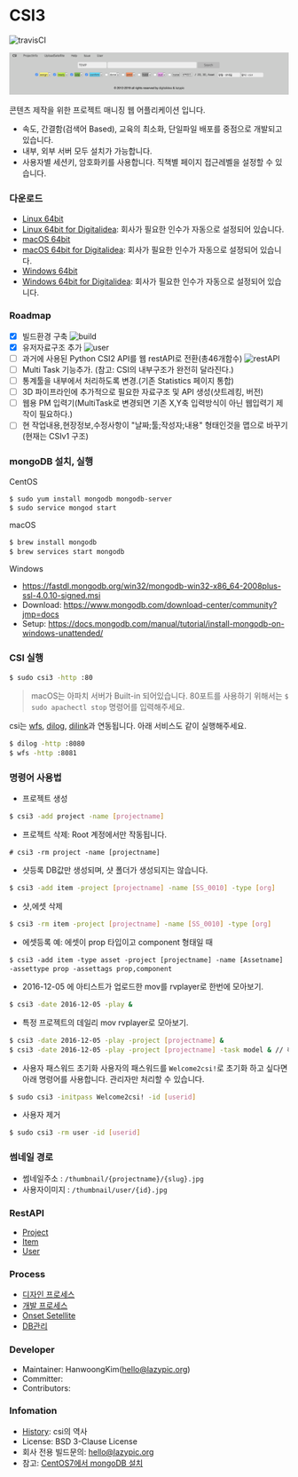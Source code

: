 # CSI3

![travisCI](https://secure.travis-ci.org/digital-idea/csi3.png)

![screenshot](figures/screenshot.png)

콘텐츠 제작을 위한 프로젝트 매니징 웹 어플리케이션 입니다.

- 속도, 간결함(검색어 Based), 교육의 최소화, 단일파일 배포를 중점으로 개발되고 있습니다.
- 내부, 외부 서버 모두 설치가 가능합니다.
- 사용자별 세션키, 암호화키를 사용합니다. 직책별 페이지 접근레벨을 설정할 수 있습니다.

### 다운로드

- [Linux 64bit](https://github.com/digital-idea/csi3/releases/download/v3.0.2/csi3_linux_x86-64.tgz)
- [Linux 64bit for Digitalidea](https://github.com/digital-idea/csi3/releases/download/v3.0.2/csi3_linux_di_x86-64.tgz): 회사가 필요한 인수가 자동으로 설정되어 있습니다.
- [macOS 64bit](https://github.com/digital-idea/csi3/releases/download/v3.0.2/csi3_darwin_x86-64.tgz)
- [macOS 64bit for Digitalidea](https://github.com/digital-idea/csi3/releases/download/v3.0.2/csi3_darwin_di_x86-64.tgz): 회사가 필요한 인수가 자동으로 설정되어 있습니다.
- [Windows 64bit](https://github.com/digital-idea/csi3/releases/download/v3.0.2/csi3_windows_x86-64.tgz)
- [Windows 64bit for Digitalidea](https://github.com/digital-idea/csi3/releases/download/v3.0.2/csi3_windows_di_x86-64.tgz): 회사가 필요한 인수가 자동으로 설정되어 있습니다.


### Roadmap
- [x] 빌드환경 구축 ![build](http://progressed.io/bar/100)
- [x] 유저자료구조 추가 ![user](http://progressed.io/bar/100)
- [ ] 과거에 사용된 Python CSI2 API를 웹 restAPI로 전환(총46개함수) ![restAPI](http://progressed.io/bar/70)
- [ ] Multi Task 기능추가. (참고: CSI의 내부구조가 완전히 달라진다.)
- [ ] 통계툴을 내부에서 처리하도록 변경.(기존 Statistics 페이지 통합)
- [ ] 3D 파이프라인에 추가적으로 필요한 자료구조 및 API 생성(샷트레킹, 버전)
- [ ] 웹용 PM 입력기(MultiTask로 변경되면 기존 X,Y축 입력방식이 아닌 웹입력기 제작이 
필요하다.)
- [ ] 현 작업내용,현장정보,수정사항이 "날짜;툴;작성자;내용" 형태인것을 맵으로 바꾸기(현재는 CSIv1 구조)

### mongoDB 설치, 실행

CentOS
```bash
$ sudo yum install mongodb mongodb-server
$ sudo service mongod start
```

macOS
```bash
$ brew install mongodb
$ brew services start mongodb
```

Windows
- https://fastdl.mongodb.org/win32/mongodb-win32-x86_64-2008plus-ssl-4.0.10-signed.msi
- Download: https://www.mongodb.com/download-center/community?jmp=docs
- Setup: https://docs.mongodb.com/manual/tutorial/install-mongodb-on-windows-unattended/

### CSI 실행

```bash
$ sudo csi3 -http :80
```

> macOS는 아파치 서버가 Built-in 되어있습니다. 80포트를 사용하기 위해서는 `$ sudo apachectl stop` 명령어를 입력해주세요.

csi는 [wfs](https://github.com/digital-idea/wfs), [dilog](https://github.com/digital-idea/dilog), [dilink](https://github.com/digital-idea/dilink)과 연동됩니다. 아래 서비스도 같이 실행해주세요.

```bash
$ dilog -http :8080
$ wfs -http :8081
```

### 명령어 사용법
- 프로젝트 생성
```bash
$ csi3 -add project -name [projectname]
```

- 프로젝트 삭제: Root 계정에서만 작동됩니다.
```
# csi3 -rm project -name [projectname]
```

- 샷등록
DB값만 생성되며, 샷 폴더가 생성되지는 않습니다.

```bash
$ csi3 -add item -project [projectname] -name [SS_0010] -type [org]
```

- 샷,에셋 삭제
```bash
$ csi3 -rm item -project [projectname] -name [SS_0010] -type [org]
```

- 에셋등록 예: 에셋이 prop 타입이고 component 형태일 때
```
$ csi3 -add item -type asset -project [projectname] -name [Assetname] -assettype prop -assettags prop,component
```

- 2016-12-05 에 아티스트가 업로드한 mov를 rvplayer로 한번에 모아보기.
```bash
$ csi3 -date 2016-12-05 -play &
```

- 특정 프로젝트의 데일리 mov rvplayer로 모아보기.
```bash
$ csi3 -date 2016-12-05 -play -project [projectname] &
$ csi3 -date 2016-12-05 -play -project [projectname] -task model & // 해당 프로젝트의 model 테스크만 보기
```

- 사용자 패스워드 초기화
사용자의 패스워드를 `Welcome2csi!`로 초기화 하고 싶다면 아래 명령어를 사용합니다.
관리자만 처리할 수 있습니다.

```bash
$ sudo csi3 -initpass Welcome2csi! -id [userid]
```

- 사용자 제거

```bash
$ sudo csi3 -rm user -id [userid]
```

### 썸네일 경로
- 썸네일주소 : `/thumbnail/{projectname}/{slug}.jpg`
- 사용자이미지 : `/thumbnail/user/{id}.jpg`

### RestAPI
- [Project](documents/rest_project.md)
- [Item](documents/rest_item.md)
- [User](documents/rest_user.md)

### Process
- [디자인 프로세스](documents/process_designer.md)
- [개발 프로세스](documents/process_developer.md)
- [Onset Setellite](documents/setellite.md)
- [DB관리](documents/dbbackup.md)

### Developer
- Maintainer: HanwoongKim(hello@lazypic.org)
- Committer: 
- Contributors: 

### Infomation
- [History](documents/history.md): csi의 역사
- License: BSD 3-Clause License
- 회사 전용 빌드문의: hello@lazypic.org
- 참고: [CentOS7에서 mongoDB 설치](https://github.com/cgiseminar/curriculum/blob/master/docs/install_mongodb.md)
